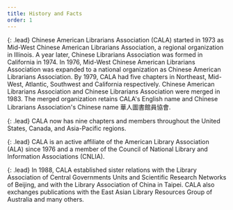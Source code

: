 ```yaml
---
title: History and Facts
order: 1
---
```


{: .lead}
Chinese American Librarians Association (CALA) started in 1973 as Mid-West Chinese American Librarians Association, a regional organization in Illinois. A year later, Chinese Librarians Association was formed in California in 1974. In 1976, Mid-West Chinese American Librarians Association was expanded to a national organization as Chinese American Librarians Association. By 1979, CALA had five chapters in Northeast, Mid-West, Atlantic, Southwest and California respectively. Chinese American Librarians Association and Chinese Librarians Association were merged in 1983. The merged organization retains CALA's English name and Chinese Librarians Association's Chinese name 華人圖書館員協會.

{: .lead}
CALA now has nine chapters and members throughout the United States, Canada, and Asia-Pacific regions.

{: .lead}
CALA is an active affiliate of the American Library Association (ALA) since 1976 and a member of the Council of National Library and Information Associations (CNLIA).

{: .lead}
In 1988, CALA established sister relations with the Library Association of Central Governments Units and Scientific Research Networks of Beijing, and with the Library Association of China in Taipei. CALA also exchanges publications with the East Asian Library Resources Group of Australia and many others.
